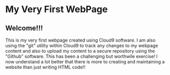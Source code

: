 # My Very First WebPage

## Welcome!!! 
This is my very first webpage created using Cloud9 software. 
I am also using the "git" utility within Cloud9 to track any changes to my 
webpage content and also to upload my content to a secure 
repository using the "Github" software. This has been a challenging but 
worthwile exercise! I now understand a lot better that there is more to creating
and maintaining a website than just writing HTML code!!
